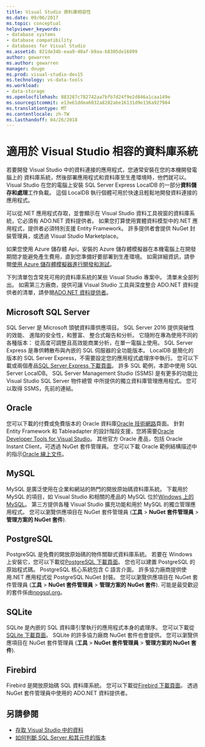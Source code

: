 ```yaml
---
title: Visual Studio 資料庫相容性
ms.date: 09/06/2017
ms.topic: conceptual
helpviewer_keywords:
- database systems
- database compatibility
- databases for Visual Studio
ms.assetid: 821de34b-eaa9-40af-b9aa-b8305de16899
author: gewarren
ms.author: gewarren
manager: douge
ms.prod: visual-studio-dev15
ms.technology: vs-data-tools
ms.workload:
- data-storage
ms.openlocfilehash: 883287c782742aa7bfb7d24f9e2d846a1caa149e
ms.sourcegitcommit: e13e61ddea6032a8282abe16131d9e136a927984
ms.translationtype: MT
ms.contentlocale: zh-TW
ms.lasthandoff: 04/26/2018
---
```

# <a name="compatible-database-systems-for-visual-studio"></a>適用於 Visual Studio 相容的資料庫系統

若要開發 Visual Studio 中的資料連接的應用程式，您通常安裝在您的本機開發電腦上的 資料庫系統，然後部署應用程式和資料庫至生產環境時，他們就可以。 Visual Studio 在您的電腦上安裝 SQL Server Express LocalDB 的一部分**資料儲存和處理**工作負載。 這個 LocalDB 執行個體可用於快速且輕鬆地開發資料連接的應用程式。

可以從.NET 應用程式存取，並會顯示在 Visual Studio 資料工具視窗的資料庫系統，它必須有 ADO.NET 資料提供者。 如果您打算使用實體資料模型中的.NET 應用程式，提供者必須特別支援 Entity Framework。 許多提供者會提供 NuGet 封裝管理員，或透過 Visual Studio Marketplace。

如果您使用 Azure 儲存體 Api，安裝的 Azure 儲存體模擬器在本機電腦上在開發期間才能避免產生費用，直到您準備好要部署到生產環境。 如需詳細資訊，請參閱[使用 Azure 儲存體模擬器進行開發和測試](/azure/storage/common/storage-use-emulator)。

下列清單包含常見可用的資料庫系統的某些 Visual Studio 專案中。 清單未全部列出。 如需第三方廠商，提供可讓 Visual Studio 工具與深度整合 ADO.NET 資料提供者的清單，請參閱[ADO.NET 資料提供者](/dotnet/framework/data/adonet/data-providers)。

## <a name="microsoft-sql-server"></a>Microsoft SQL Server

SQL Server 是 Microsoft 頭號資料庫供應項目。 SQL Server 2016 提供突破性的效能、 進階的安全性，和豐富、 整合式報告和分析。 它隨附在專為使用不同的各種版本： 從高度可調整且高效能商業分析，在單一電腦上使用。 SQL Server Express 是專供轉散布與內嵌的 SQL 伺服器的全功能版本。  LocalDB 是簡化的版本的 SQL Server Express，不需要設定您的應用程式處理序中執行。 您可以下載或兩個產品[SQL Server Express 下載頁面](https://www.microsoft.com/sql-server/sql-server-editions-express)。 許多 SQL 範例，本節中使用 SQL Server LocalDB。 SQL Server Management Studio (SSMS) 是有更多的功能比 Visual Studio SQL Server 物件總管 中所提供的獨立資料庫管理應用程式。 您可以取得 SSMS，先前的連結。

## <a name="oracle"></a>Oracle

您可以下載的付費或免費版本的 Oracle 資料庫[Oracle 技術網路](http://www.oracle.com/technetwork/database/enterprise-edition/downloads/index-092322.html)頁面。 針對 Entity Framework 和 Tableadapter 的設計階段支援，您將需要[Oracle Developer Tools for Visual Studio](http://www.oracle.com/technetwork/developer-tools/visual-studio/overview/index.html)。 其他官方 Oracle 產品，包括 Oracle Instant Client，可透過 NuGet 套件管理員。  您可以下載 Oracle 範例結構描述中的指示[Oracle 線上文件](http://docs.oracle.com/cd/E11882_01/server.112/e10831/toc.htm)。

## <a name="mysql"></a>MySQL

MySQL 是廣泛使用在企業和網站的熱門的開放原始碼資料庫系統。 下載用於 MySQL 的項目，如 Visual Studio 和相關的產品的 MySQL 位於[Windows 上的 MySQL](http://www.mysql.com/why-mysql/windows/)。  第三方提供各種 Visual Studio 擴充功能和用於 MySQL 的獨立管理應用程式。 您可以瀏覽供應項目在 NuGet 套件管理員 (**工具** > **NuGet 套件管理員** > **管理方案的 NuGet 套件**).

## <a name="postgresql"></a>PostgreSQL

PostgreSQL 是免費的開放原始碼的物件關聯式資料庫系統。 若要在 Windows 上安裝它，您可以下載從[PostgreSQL 下載頁面](http://www.postgresql.org/download/windows/)。  您也可以建置 PostgreSQL 的原始程式碼。  PostgreSQL 核心系統包含 C 語言介面。 許多協力廠商提供使用.NET 應用程式從 PostgreSQL NuGet 封裝。  您可以瀏覽供應項目在 NuGet 套件管理員 (**工具** > **NuGet 套件管理員** > **管理方案的 NuGet 套件**). 可能是最受歡迎的套件係由[npgsql.org](http://www.npgsql.org)。

## <a name="sqlite"></a>SQLite

SQLite 是內嵌的 SQL 資料庫引擎執行的應用程式本身的處理序。 您可以下載從[SQLite 下載頁面](http://www.sqlite.org/download.html)。 SQLite 的許多協力廠商 NuGet 套件也會提供。 您可以瀏覽供應項目在 NuGet 套件管理員 (**工具** > **NuGet 套件管理員** > **管理方案的 NuGet 套件**).

## <a name="firebird"></a>Firebird

Firebird 是開放原始碼 SQL 資料庫系統。 您可以下載從[Firebird 下載頁面](http://firebirdsql.org/en/downloads/)。 透過 NuGet 套件管理員中使用的 ADO.NET 資料提供者。

## <a name="see-also"></a>另請參閱

- [存取 Visual Studio 中的資料](../data-tools/accessing-data-in-visual-studio.md)
- [如何判斷 SQL Server 和其元件的版本](http://support.microsoft.com/kb/321185)